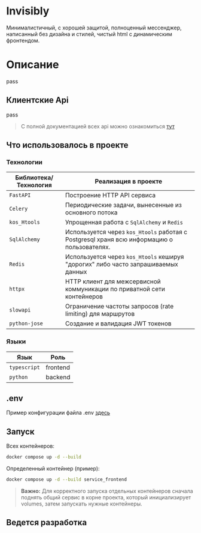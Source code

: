 # Invisibly
Минималистичный, с хорошей защитой, полноценный мессенджер, написанный без дизайна и стилей, чистый html с динамическим фронтендом.

# Описание 
pass

## Клиентские Api
pass

> С полной документацией всех api можно ознакомиться [тут](https://github.com/KociHH/meetbot/blob/main/README.api.md)

## Что использовалось в проекте

### Технологии
| Библиотека/Технология | Реализация в проекте |
|-----------------|----------------------------------------------------------|
| `FastAPI`       | Построение HTTP API сервиса |
| `Celery`        | Периодические задачи, вынесенные из основного потока |
| `kos_Htools`    | Упрощенная работа с `SqlAlchemy` и `Redis` |
| `SqlAlchemy`    | Используется через `kos_Htools` работая с Postgresql храня всю информацию о пользователях. |
| `Redis`         | Используется через `kos_Htools` кешируя "дорогих" либо часто запрашиваемых данных |
| `httpx`         | HTTP клиент для межсервисной коммуникации по приватной сети контейнеров |
| `slowapi`       | Ограничение частоты запросов (rate limiting) для маршрутов |
| `python-jose`   | Создание и валидация JWT токенов | 

### Языки
| Язык | Роль |
|-------------|---------------------------|
| `typescript`| frontend |
| `python`    | backend |   

## .env
Пример конфигурации файла .env [здесь](https://github.com/KociHH/Invisibly/blob/main/env.txt)


## Запуск
Всех контейнеров:
```bash
docker compose up -d --build
```

Определенный контейнер (пример):
```bash
docker compose up -d --build service_frontend
```

> **Важно:** Для корректного запуска отдельных контейнеров сначала поднять общий сервис в корне проекта, который инициализирует volumes, затем запускать нужные контейнеры.

## Ведется разработка